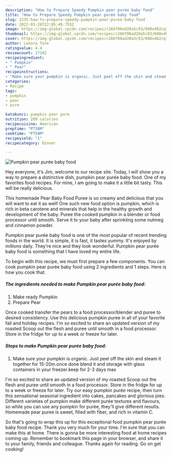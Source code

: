 ```yaml
---
description: "How to Prepare Speedy Pumpkin pear purée baby food"
title: "How to Prepare Speedy Pumpkin pear purée baby food"
slug: 2235-how-to-prepare-speedy-pumpkin-pear-puree-baby-food
date: 2022-03-26T22:05:49.755Z
image: https://img-global.cpcdn.com/recipes/c266f06ad20a5c93/680x482cq70/pumpkin-pear-puree-baby-food-recipe-main-photo.jpg
thumbnail: https://img-global.cpcdn.com/recipes/c266f06ad20a5c93/680x482cq70/pumpkin-pear-puree-baby-food-recipe-main-photo.jpg
cover: https://img-global.cpcdn.com/recipes/c266f06ad20a5c93/680x482cq70/pumpkin-pear-puree-baby-food-recipe-main-photo.jpg
author: Lenora Tate
ratingvalue: 4.4
reviewcount: 17182
recipeingredient:
- " Pumpkin"
- " Pear"
recipeinstructions:
- "Make sure your pumpkin is organic. Just peel off the skin and steam it together for 15-20m.once done blend it and storage with glass containers in your freezer.keep for 2-3 days max"
categories:
- Recipe
tags:
- pumpkin
- pear
- pure

katakunci: pumpkin pear pure 
nutrition: 289 calories
recipecuisine: American
preptime: "PT38M"
cooktime: "PT58M"
recipeyield: "1"
recipecategory: Dinner

---
```



![Pumpkin pear purée baby food](https://img-global.cpcdn.com/recipes/c266f06ad20a5c93/680x482cq70/pumpkin-pear-puree-baby-food-recipe-main-photo.jpg)

Hey everyone, it's Jim, welcome to our recipe site. Today, I will show you a way to prepare a distinctive dish, pumpkin pear purée baby food. One of my favorites food recipes. For mine, I am going to make it a little bit tasty. This will be really delicious.

This homemade Pear Baby Food Puree is so creamy and delicious that you will want to eat it as well! One such new food option is pumpkin, which is rich in beta carotene and minerals that help in the healthy growth and development of the baby. Puree the cooked pumpkin in a blender or food processor until smooth. Serve it to your baby after sprinkling some nutmeg and cinnamon powder.

Pumpkin pear purée baby food is one of the most popular of recent trending foods in the world. It is simple, it is fast, it tastes yummy. It's enjoyed by millions daily. They're nice and they look wonderful. Pumpkin pear purée baby food is something that I have loved my entire life.


To begin with this recipe, we must first prepare a few components. You can cook pumpkin pear purée baby food using 2 ingredients and 1 steps. Here is how you cook that.

<!--inarticleads1-->

##### The ingredients needed to make Pumpkin pear purée baby food:

1. Make ready  Pumpkin
1. Prepare  Pear


Once cooked transfer the pears to a food processor/blender and puree to desired consistency. Use this delicious pumpkin puree in all of your favorite fall and holiday recipes. I'm so excited to share an updated version of my roasted Scoop out the flesh and puree until smooth in a food processor. Store in the fridge for up to a week or freeze for later. 

<!--inarticleads2-->

##### Steps to make Pumpkin pear purée baby food:

1. Make sure your pumpkin is organic. Just peel off the skin and steam it together for 15-20m.once done blend it and storage with glass containers in your freezer.keep for 2-3 days max


I'm so excited to share an updated version of my roasted Scoop out the flesh and puree until smooth in a food processor. Store in the fridge for up to a week or freeze for later. Try our easy pumpkin purée recipe, then turn this sensational seasonal ingredient into cakes, pancakes and glorious pies. Different varieties of pumpkin make different purée textures and flavours, so while you can use any pumpkin for purée, they'll give different results. Homemade pear puree is sweet, filled with fiber, and rich in vitamin C. 

So that's going to wrap this up for this exceptional food pumpkin pear purée baby food recipe. Thank you very much for your time. I'm sure that you can make this at home. There is gonna be more interesting food at home recipes coming up. Remember to bookmark this page in your browser, and share it to your family, friends and colleague. Thanks again for reading. Go on get cooking!
